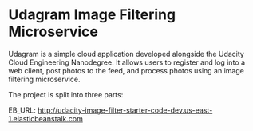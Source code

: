 # Udagram Image Filtering Microservice

Udagram is a simple cloud application developed alongside the Udacity Cloud Engineering Nanodegree. It allows users to register and log into a web client, post photos to the feed, and process photos using an image filtering microservice.

The project is split into three parts:

EB_URL: http://udacity-image-filter-starter-code-dev.us-east-1.elasticbeanstalk.com
